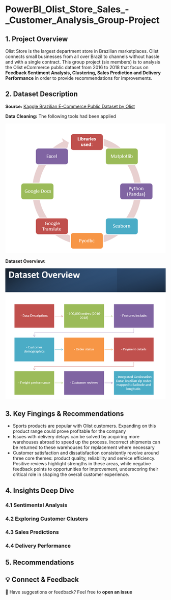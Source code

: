 # PowerBI_Olist_Store_Sales_-_Customer_Analysis_Group-Project

## **1. Project Overview** 
Olist Store is the largest department store in Brazilian marketplaces. Olist connects small businesses from all over Brazil to channels without hassle and with a single contract. This group project (six members) is to analysis the Olist eCommerce public dataset from 2016 to 2018 that focus on **Feedback Sentiment Analysis, Clustering, Sales Prediction and Delivery Performance** in order to provide recommendations for improvements.   

## **2. Dataset Description**
**Source:** [Kaggle Brazilian E-Commerce Public Dataset by Olist](https://www.kaggle.com/datasets/olistbr/brazilian-ecommerce)

**Data Cleaning:** The following tools had been applied

![Data Cleaning](https://github.com/MichellePuiKa/PowerBI_Olist_Store_Sales_-_Customer_Analysis_Group-Project/blob/main/Data%20Cleaning.PNG)


**Dataset Overview:**

![Dataset Overview](https://github.com/MichellePuiKa/PowerBI_Olist_Store_Sales_-_Customer_Analysis_Group-Project/blob/main/Dataset%20Overview.PNG)


## **3. Key Fingings & Recommendations**
- Sports products are popular with Olist customers.  Expanding on this product range could prove profitable for the company
- Issues with delivery delays can be solved by acquiring more warehouses abroad to speed up the process.  Incorrect shipments can be returned to these warehouses for replacement where necessary
- Customer satisfaction and dissatisfaction consistently revolve around three core themes: product quality, reliability and service efficiency.  Positive reviews highlight strengths in these areas, while negative feedback points to opportunities for improvement, underscoring their critical role in shaping the overall customer experience.


## **4. Insights Deep Dive**
### **4.1 Sentimental Analysis**

### **4.2 Exploring Customer Clusters**

### **4.3 Sales Predictions**

### **4.4 Delivery Performance**



## **5. Recommendations**




## **💡 Connect & Feedback**
🔗 Have suggestions or feedback? Feel free to **open an issue** 

